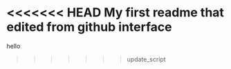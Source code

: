<<<<<<< HEAD
My first readme that edited from github interface
=======
hello

>>>>>>> update_script
